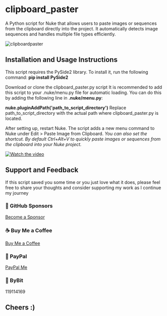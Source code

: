 # clipboard_paster
A Python script for Nuke that allows users to paste images or sequences from the clipboard directly into the project. It automatically detects image sequences and handles multiple file types efficiently.

![clipboardpaster](https://github.com/user-attachments/assets/b31adfbd-a3d6-4362-a434-d1e5245fbc20)


## Installation and Usage Instructions

This script requires the PySide2 library. To install it, run the following command:
**pip install PySide2**

Download or clone the clipboard_paster.py script
It is recommended to add this script to your .nuke/menu.py file for automatic loading. You can do this by adding the following line in **.nuke/menu.py**:

**nuke.pluginAddPath('path_to_script_directory')**
Replace path_to_script_directory with the actual path where clipboard_paster.py is located.

After setting up, restart Nuke.
The script adds a new menu command to Nuke under Edit > Paste Image from Clipboard.
*You can also set the shortcut. By default Ctrl+Alt+V to quickly paste images or sequences from the clipboard into your Nuke project.*

[![Watch the video](https://img.youtube.com/vi/ObUX7_2kuj8/maxresdefault.jpg)](https://youtu.be/ObUX7_2kuj8)

## Support and Feedback

If this script saved you some time or you just love what it does, please feel free to share your thoughts and consider supporting my work as I continue my journey

### 💖 GitHub Sponsors
[Become a Sponsor](https://github.com/sponsors/natlrazfx)
### ☕ Buy Me a Coffee
[Buy Me a Coffee](https://www.buymeacoffee.com/natlrazfx)
### 💸 PayPal
[PayPal Me](https://paypal.me/natlrazfx)
### 👾 ByBit
119114169


## Cheers :) 
